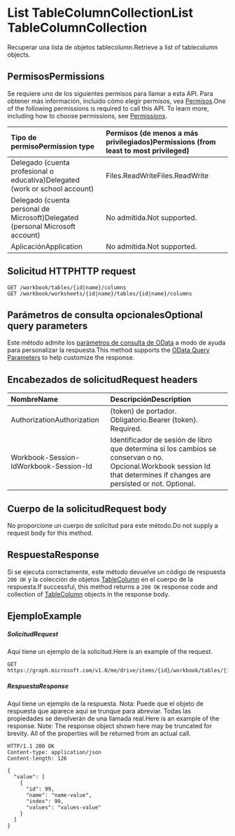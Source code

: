 # <a name="list-tablecolumncollection"></a><span data-ttu-id="6606b-101">List TableColumnCollection</span><span class="sxs-lookup"><span data-stu-id="6606b-101">List TableColumnCollection</span></span>

<span data-ttu-id="6606b-102">Recuperar una lista de objetos tablecolumn.</span><span class="sxs-lookup"><span data-stu-id="6606b-102">Retrieve a list of tablecolumn objects.</span></span>
## <a name="permissions"></a><span data-ttu-id="6606b-103">Permisos</span><span class="sxs-lookup"><span data-stu-id="6606b-103">Permissions</span></span>
<span data-ttu-id="6606b-p101">Se requiere uno de los siguientes permisos para llamar a esta API. Para obtener más información, incluido cómo elegir permisos, vea [Permisos](../../../concepts/permissions_reference.md).</span><span class="sxs-lookup"><span data-stu-id="6606b-p101">One of the following permissions is required to call this API. To learn more, including how to choose permissions, see [Permissions](../../../concepts/permissions_reference.md).</span></span>

|<span data-ttu-id="6606b-106">Tipo de permiso</span><span class="sxs-lookup"><span data-stu-id="6606b-106">Permission type</span></span>      | <span data-ttu-id="6606b-107">Permisos (de menos a más privilegiados)</span><span class="sxs-lookup"><span data-stu-id="6606b-107">Permissions (from least to most privileged)</span></span>              |
|:--------------------|:---------------------------------------------------------|
|<span data-ttu-id="6606b-108">Delegado (cuenta profesional o educativa)</span><span class="sxs-lookup"><span data-stu-id="6606b-108">Delegated (work or school account)</span></span> | <span data-ttu-id="6606b-109">Files.ReadWrite</span><span class="sxs-lookup"><span data-stu-id="6606b-109">Files.ReadWrite</span></span>    |
|<span data-ttu-id="6606b-110">Delegado (cuenta personal de Microsoft)</span><span class="sxs-lookup"><span data-stu-id="6606b-110">Delegated (personal Microsoft account)</span></span> | <span data-ttu-id="6606b-111">No admitida.</span><span class="sxs-lookup"><span data-stu-id="6606b-111">Not supported.</span></span>    |
|<span data-ttu-id="6606b-112">Aplicación</span><span class="sxs-lookup"><span data-stu-id="6606b-112">Application</span></span> | <span data-ttu-id="6606b-113">No admitida.</span><span class="sxs-lookup"><span data-stu-id="6606b-113">Not supported.</span></span> |

## <a name="http-request"></a><span data-ttu-id="6606b-114">Solicitud HTTP</span><span class="sxs-lookup"><span data-stu-id="6606b-114">HTTP request</span></span>
<!-- { "blockType": "ignored" } -->
```http
GET /workbook/tables/{id|name}/columns
GET /workbook/worksheets/{id|name}/tables/{id|name}/columns
```
## <a name="optional-query-parameters"></a><span data-ttu-id="6606b-115">Parámetros de consulta opcionales</span><span class="sxs-lookup"><span data-stu-id="6606b-115">Optional query parameters</span></span>
<span data-ttu-id="6606b-116">Este método admite los [parámetros de consulta de OData](http://developer.microsoft.com/en-us/graph/docs/overview/query_parameters) a modo de ayuda para personalizar la respuesta.</span><span class="sxs-lookup"><span data-stu-id="6606b-116">This method supports the [OData Query Parameters](http://developer.microsoft.com/en-us/graph/docs/overview/query_parameters) to help customize the response.</span></span>

## <a name="request-headers"></a><span data-ttu-id="6606b-117">Encabezados de solicitud</span><span class="sxs-lookup"><span data-stu-id="6606b-117">Request headers</span></span>
| <span data-ttu-id="6606b-118">Nombre</span><span class="sxs-lookup"><span data-stu-id="6606b-118">Name</span></span>      |<span data-ttu-id="6606b-119">Descripción</span><span class="sxs-lookup"><span data-stu-id="6606b-119">Description</span></span>|
|:----------|:----------|
| <span data-ttu-id="6606b-120">Authorization</span><span class="sxs-lookup"><span data-stu-id="6606b-120">Authorization</span></span>  | <span data-ttu-id="6606b-p102">{token} de portador. Obligatorio.</span><span class="sxs-lookup"><span data-stu-id="6606b-p102">Bearer {token}. Required.</span></span> |
| <span data-ttu-id="6606b-123">Workbook-Session-Id</span><span class="sxs-lookup"><span data-stu-id="6606b-123">Workbook-Session-Id</span></span>  | <span data-ttu-id="6606b-p103">Identificador de sesión de libro que determina si los cambios se conservan o no. Opcional.</span><span class="sxs-lookup"><span data-stu-id="6606b-p103">Workbook session Id that determines if changes are persisted or not. Optional.</span></span>|

## <a name="request-body"></a><span data-ttu-id="6606b-126">Cuerpo de la solicitud</span><span class="sxs-lookup"><span data-stu-id="6606b-126">Request body</span></span>
<span data-ttu-id="6606b-127">No proporcione un cuerpo de solicitud para este método.</span><span class="sxs-lookup"><span data-stu-id="6606b-127">Do not supply a request body for this method.</span></span>

## <a name="response"></a><span data-ttu-id="6606b-128">Respuesta</span><span class="sxs-lookup"><span data-stu-id="6606b-128">Response</span></span>

<span data-ttu-id="6606b-129">Si se ejecuta correctamente, este método devuelve un código de respuesta `200 OK` y la colección de objetos [TableColumn](../resources/tablecolumn.md) en el cuerpo de la respuesta.</span><span class="sxs-lookup"><span data-stu-id="6606b-129">If successful, this method returns a `200 OK` response code and collection of [TableColumn](../resources/tablecolumn.md) objects in the response body.</span></span>
## <a name="example"></a><span data-ttu-id="6606b-130">Ejemplo</span><span class="sxs-lookup"><span data-stu-id="6606b-130">Example</span></span>
##### <a name="request"></a><span data-ttu-id="6606b-131">Solicitud</span><span class="sxs-lookup"><span data-stu-id="6606b-131">Request</span></span>
<span data-ttu-id="6606b-132">Aquí tiene un ejemplo de la solicitud.</span><span class="sxs-lookup"><span data-stu-id="6606b-132">Here is an example of the request.</span></span>
<!-- {
  "blockType": "request",
  "name": "get_tablecolumncollection"
}-->
```http
GET https://graph.microsoft.com/v1.0/me/drive/items/{id}/workbook/tables/{id|name}/columns
```
##### <a name="response"></a><span data-ttu-id="6606b-133">Respuesta</span><span class="sxs-lookup"><span data-stu-id="6606b-133">Response</span></span>
<span data-ttu-id="6606b-p104">Aquí tiene un ejemplo de la respuesta. Nota: Puede que el objeto de respuesta que aparece aquí se trunque para abreviar. Todas las propiedades se devolverán de una llamada real.</span><span class="sxs-lookup"><span data-stu-id="6606b-p104">Here is an example of the response. Note: The response object shown here may be truncated for brevity. All of the properties will be returned from an actual call.</span></span>
<!-- {
  "blockType": "response",
  "truncated": true,
  "@odata.type": "microsoft.graph.tableColumn",
  "isCollection": true
} -->
```http
HTTP/1.1 200 OK
Content-type: application/json
Content-length: 126

{
  "value": [
    {
      "id": 99,
      "name": "name-value",
      "index": 99,
      "values": "values-value"
    }
  ]
}
```

<!-- uuid: 8fcb5dbc-d5aa-4681-8e31-b001d5168d79
2015-10-25 14:57:30 UTC -->
<!-- {
  "type": "#page.annotation",
  "description": "List TableColumnCollection",
  "keywords": "",
  "section": "documentation",
  "tocPath": ""
}-->
